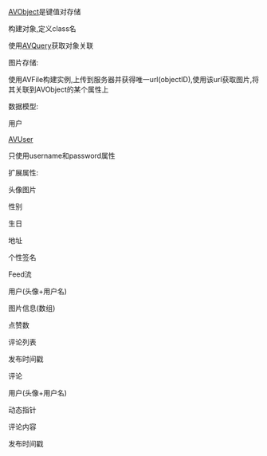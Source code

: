 

[AVObject](<https://leancloud.cn/docs/leanstorage_guide-objc.html#hash-2123238476>)是键值对存储

构建对象,定义class名



使用[AVQuery](<https://leancloud.cn/docs/leanstorage_guide-objc.html#hash652779653>)获取对象关联

图片存储:

使用AVFile构建实例,上传到服务器并获得唯一url(objectID),使用该url获取图片,将其关联到AVObject的某个属性上





数据模型:

用户

[AVUser](<https://leancloud.cn/docs/leanstorage_guide-objc.html#hash-1587579746>)

只使用username和password属性

扩展属性:

头像图片

性别

生日

地址

个性签名



Feed流

用户(头像+用户名)

图片信息(数组)

点赞数

评论列表

发布时间戳



评论

用户(头像+用户名)

动态指针

评论内容

发布时间戳